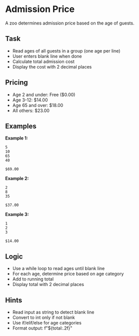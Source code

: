 # Admission Price

A zoo determines admission price based on the age of guests.

## Task
- Read ages of all guests in a group (one age per line)
- User enters blank line when done
- Calculate total admission cost
- Display the cost with 2 decimal places

## Pricing
- Age 2 and under: Free ($0.00)
- Age 3-12: $14.00
- Age 65 and over: $18.00
- All others: $23.00

## Examples
**Example 1:**
```
5
10
65
40

```
```
$69.00
```

**Example 2:**
```
2
8
35

```
```
$37.00
```

**Example 3:**
```
1
2
3

```
```
$14.00
```

## Logic
- Use a while loop to read ages until blank line
- For each age, determine price based on age category
- Add to running total
- Display total with 2 decimal places

## Hints
- Read input as string to detect blank line
- Convert to int only if not blank
- Use if/elif/else for age categories
- Format output: f"${total:.2f}"
